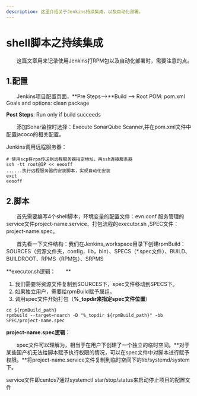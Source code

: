 ```yaml
---
description: 这里介绍关于Jenkins持续集成，以及自动化部署。
---
```


# shell脚本之持续集成

　　这篇文章用来记录使用Jenkins打RPM包以及自动化部署时，需要注意的点。

## 1.配置　　

　　Jenkins项目配置页面，**Pre Steps-->**Build --> Root POM: pom.xml   Goals and options: clean package

**Post Steps**: Run only if build succeeds

　　添加Sonar监控时选择：Execute SonarQube Scanner,并在pom.xml文件中配置jacoco的相关配置。

Jenkins调用远程服务器：

```
# 使用scp将rpm传送到远程服务器指定地址，再ssh连接服务器
ssh -tt root@IP << eeooff
......执行远程服务器的安装脚本，实现自动化安装
exit
eeooff
```

## 2.脚本

　　首先需要编写4个shell脚本，环境变量的配置文件：evn.conf  服务管理的service文件project-name.service、打包流程的executor.sh ,SPEC文件：project-name.spec。

　　首先看一下文件结构：我们在Jenkins_workspace目录下创建rpmBuild：SOURCES（资源文件夹，config，lib，bin）、SPECS（\*.spec文件）、BUILD、BUILDROOT、RPMS（RPM包）、SRPMS

**executor.sh逻辑：　　**

1. 我们需要将资源文件复制到SOURCES下，spec文件移动到SPECS下。
2. 如果独立用户，需要给rpmBuild赋予属组。
3. 调用spec文件开始打包（**%\_topdir来指定spec文件位置**）

```
cd ${rpmBuild_path}
rpmbuild --target=noarch -D "%_topdir ${rpmBuild_path}" -bb SPEC/project-name.spec
```

**project-name.spec逻辑：**

　　spec文件可以理解为，相当于在用户下创建了一个独立的临时空间。**对于某些国产机无法给脚本赋予执行权限的情况，可以在spec文件中对脚本进行赋予权限。**将project-name.service文件复制到临时空间下的lib/systemd/system下。

service文件即centos7通过systemctl star/stop/status来启动停止项目的配置文件

```
```
